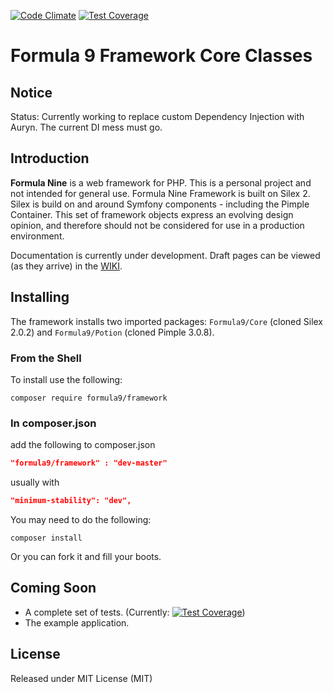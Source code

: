[![Code Climate](https://codeclimate.com/github/Formula9/Framework/badges/gpa.svg)](https://codeclimate.com/github/Formula9/Framework)
[![Test Coverage](https://codeclimate.com/github/Formula9/Framework/badges/coverage.svg)](https://codeclimate.com/github/Formula9/Framework/coverage)
# Formula 9 Framework Core Classes

## Notice

Status: Currently working to replace custom Dependency Injection with Auryn. The current DI mess must go. 

## Introduction

**Formula Nine** is a web framework for PHP. This is a personal project and not intended for general use. Formula Nine Framework 
is built on Silex 2. Silex is build on and around Symfony components - including the Pimple Container. This set of framework 
objects express an evolving design opinion, and therefore should not be considered for use in a production environment.
 
Documentation is currently under development. Draft pages can be viewed (as they arrive) in the [WIKI](https://github.com/Formula9/Framework/wiki).

## Installing 

The framework installs two imported packages: `Formula9/Core` (cloned Silex 2.0.2) and `Formula9/Potion` (cloned Pimple 3.0.8). 

### From the Shell
  
To install use the following:
```shell
composer require formula9/framework
```
  
### In composer.json    

add the following to composer.json
```json    
"formula9/framework" : "dev-master"
```
    
usually with 

```json    
"minimum-stability": "dev",
```    

You may need to do the following:

```shell    
composer install
```

Or you can fork it and fill your boots.

## Coming Soon

* A complete set of tests. (Currently: [![Test Coverage](https://codeclimate.com/github/Formula9/Framework/badges/coverage.svg)](https://codeclimate.com/github/Formula9/Framework/coverage))  
* The example application.

## License

Released under MIT License (MIT)
